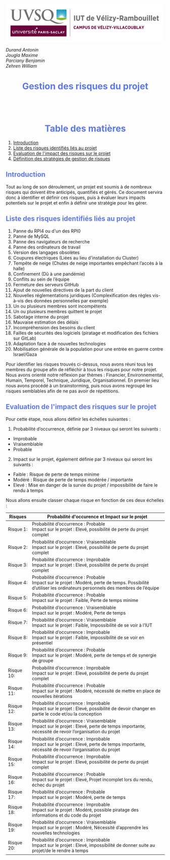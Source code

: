 <img src="Images/logoUvsq.jpg" width="500px" alt="Logo uvsq">

_Durand Antonin_ <br>
_Jougla Maxime_ <br>
_Parciany Benjamin_ <br>
_Zehren William_

<h1 style="color:#5d79e7; text-align: center"> Gestion des risques du projet </h1>

<h1 style="color:#5d79e7; text-align: center; margin-top: 100px"> Table des matières</h1>

<ol>
    <li> <a href="#introduction"> Introduction  </a> </li>
    <li> <a href="#liste_risques"> Liste des risques identifiés liés au projet </a> </li>
    <li> <a href="#impact"> Evaluation de l'impact des risques sur le projet  </a> </li>
    <li> <a href="#strategies"> Définition des stratégies de gestion de risques  </a> </li>
</ol>

<h2 style="color:#5d79e7; id=introduction"> Introduction </h2>

Tout au long de son déroulement, un projet est soumis à de nombreux risques qui doivent être anticipés, quantifiés et gérés. Ce document servira donc à identifier et définir ces risques, puis à évaluer leurs impacts potentiels sur le projet et enfin à définir une stratégie pour les gérer. 

<h2 style="color:#5d79e7; id=liste_risques"> Liste des risques identifiés liés au projet </h2>

1. Panne du RPI4 ou d'un des RPI0
2. Panne de MySQL
3. Panne des navigateurs de recherche
4. Panne des ordinateurs de travail 
5. Version des langages obsolètes
6. Coupures électriques (Liées au lieu d'installation du Cluster)
7. Tempête de neige (Chutes de neige importantes empêchant l’accès à la halle)
8. Confinement (Dû à une pandémie)
9. Conflits au sein de l’équipe 
10. Fermeture des serveurs GitHub
11. Ajout de nouvelles directives de la part du client
12. Nouvelles réglementations juridiques (Complexification des règles vis-à-vis des 
données personnelles par exemple)
13. Un ou plusieurs membres sont incompétents 
14. Un ou plusieurs membres quittent le projet
15. Sabotage interne du projet
16. Mauvaise estimation des délais
17. Incompréhension des besoins du client
18. Failles de sécurités des logiciels (piratage et modification des fichiers sur GitLab)
19. Adaptation face à de nouvelles technologies
20. Mobilisation générale de la population pour une entrée en guerre contre Israel/Gaza


Pour identifier les risques trouvés ci-dessus, nous avons réuni tous les membres du groupe afin de réfléchir à tous les risques pour notre projet. Nous avons orienté notre réflexion par thèmes : Financier, Environnemental, Humain, Temporel, Technique, Juridique, 
Organisationnel. En premier lieu nous avons procédé à un brainstorming, puis nous avons regroupé les 
risques semblables afin de ne pas avoir de répétitions.

<h2 style="color:#5d79e7; id=impact"> Evaluation de l'impact des risques sur le projet </h2>

Pour cette étape, nous allons définir les échelles suivantes : 
1) Probabilité d’occurrence, définie par 3 niveaux qui seront les suivants :
- Improbable
- Vraisemblable
- Probable
2) Impact sur le projet, également définie par 3 niveaux qui seront les suivants : 
- Faible : Risque de perte de temps minime 
- Modéré : Risque de perte de temps modérée / importante
- Elevé : Mise en danger de la survie du projet / impossibilité de faire le rendu à 
temps 


Nous allons ensuite classer chaque risque en fonction de ces deux échelles :

| Risques  	    | Probabilité d'occurence et Impact sur le projet                                                           	          
|---------------|-------------------------------------------------------------------------------------------------------------------------
| Risque 1:  	| Probabilité d’occurrence : Probable <br/> Impact sur le projet : Elevé, possibilité de perte du projet complet          
| Risque 2:  	| Probabilité d’occurrence : Vraisemblable <br/> Impact sur le projet : Elevé, possibilité de perte du projet complet    
| Risque 3:  	| Probabilité d’occurrence : Improbable <br/> Impact sur le projet : Elevé, possibilité de perte du projet complet                                                                    	          
| Risque 4:  	| Probabilité d’occurrence : Probable <br/> Impact sur le projet : Modéré, perte de temps. Possibilité d’utiliser les ordinateurs personnels des membres de l’équipe                                                                                                          	          
| Risque 5:  	| Probabilité d’occurrence : Probable <br/> Impact sur le projet : Faible, Perte de temps minime                                                                                                         	          
| Risque 6:  	| Probabilité d’occurrence : Vraisemblable <br/> Impact sur le projet : Modéré, Perte de temps                                                                                                          	          
| Risque 7:  	| Probabilité d’occurrence : Vraisemblable <br/> Impact sur le projet : Faible, Impossibilité de se voir à l’IUT                                                                                                          	          
| Risque 8:  	| Probabilité d’occurrence : Improbable <br/> Impact sur le projet : Faible, impossibilité de se voir en présentiel                                                                                                          	          
| Risque 9:  	| Probabilité d’occurrence : Probable <br/> Impact sur le projet : Modéré, perte de temps et de synergie de groupe                                                                                                          	          
| Risque 10: 	| Probabilité d’occurrence : Improbable <br/> Impact sur le projet : Elevé, possibilité de perte du projet complet                                                                                                          	          
| Risque 11: 	| Probabilité d’occurrence : Probable <br/> Impact sur le projet : Modéré, nécessité de mettre en place de nouvelles itérations
| Risque 12: 	| Probabilité d’occurrence : Improbable <br/> Impact sur le projet : Elevé, possibilité de devoir changer en partie le code et/ou la conception
| Risque 13: 	| Probabilité d’occurrence : Vraisemblable <br/> Impact sur le projet : Elevé, perte de temps importante, nécessité de revoir l’organisation du projet
| Risque 14: 	| Probabilité d’occurrence : Improbable <br/> Impact sur le projet : Elevé, perte de temps importante, nécessité de revoir l’organisation du projet
| Risque 15: 	| Probabilité d’occurrence : Improbable <br/> Impact sur le projet : Elevé, possibilité de perte du projet complet
| Risque 16: 	| Probabilité d’occurrence : Probable <br/> Impact sur le projet : Elevé, Projet incomplet lors du rendu, échec du projet
| Risque 17: 	| Probabilité d’occurrence : Probable <br/> Impact sur le projet : Modéré, perte de temps 
| Risque 18: 	| Probabilité d’occurrence : Improbable <br/> Impact sur le projet : Modéré, possible piratage des informations et du code du projet
| Risque 19: 	| Probabilité d’occurrence : Vraisemblable <br/> Impact sur le projet : Modéré, Nécessité d’apprendre les nouvelles technologies
| Risque 20: 	| Probabilité d’occurrence : Improbable <br/> Impact sur le projet : Elevé, impossibilité de donner suite au projet/de le rendre à temps
